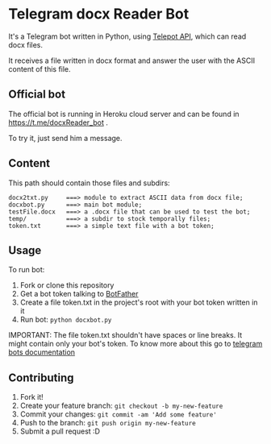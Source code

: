 # Telegram docx Reader Bot

It's a Telegram bot written in Python, using [Telepot API](https://github.com/nickoala/telepot), which can read docx files.

It receives a file written in docx format and answer the user with the ASCII content of this file.

## Official bot

The official bot is running in Heroku cloud server and can be found in https://t.me/docxReader_bot .

To try it, just send him a message.

## Content

  This path should contain those files and subdirs:

    docx2txt.py     ===> module to extract ASCII data from docx file;
    docxbot.py      ===> main bot module;
    testFile.docx   ===> a .docx file that can be used to test the bot;
    temp/           ===> a subdir to stock temporally files;
    token.txt       ===> a simple text file with a bot token;

## Usage

To run bot:
1. Fork or clone this repository
2. Get a bot token talking to [BotFather](https://t.me/BotFather)
3. Create a file token.txt in the project's root with your bot token written in it
4. Run bot: `python docxbot.py`

IMPORTANT:
The file token.txt shouldn't have spaces or line breaks. It might contain only your bot's token.
To know more about this go to [telegram bots documentation](https://core.telegram.org/bots#creating-a-new-bot)

## Contributing

1. Fork it!
2. Create your feature branch: `git checkout -b my-new-feature`
3. Commit your changes: `git commit -am 'Add some feature'`
4. Push to the branch: `git push origin my-new-feature`
5. Submit a pull request :D
